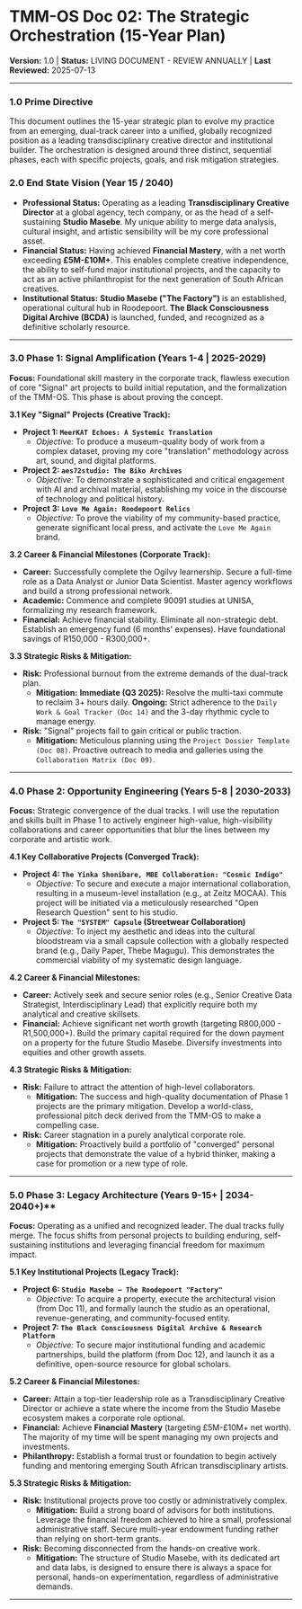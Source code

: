 # TMM-OS Doc 02: The Strategic Orchestration (15-Year Plan)
**Version:** 1.0 | **Status:** LIVING DOCUMENT - REVIEW ANNUALLY | **Last Reviewed:** 2025-07-13

---

### 1.0 Prime Directive

This document outlines the 15-year strategic plan to evolve my practice from an emerging, dual-track career into a unified, globally recognized position as a leading transdisciplinary creative director and institutional builder. The orchestration is designed around three distinct, sequential phases, each with specific projects, goals, and risk mitigation strategies.

### 2.0 End State Vision (Year 15 / 2040)

*   **Professional Status:** Operating as a leading **Transdisciplinary Creative Director** at a global agency, tech company, or as the head of a self-sustaining **Studio Masebe**. My unique ability to merge data analysis, cultural insight, and artistic sensibility will be my core professional asset.
*   **Financial Status:** Having achieved **Financial Mastery**, with a net worth exceeding **£5M-£10M+**. This enables complete creative independence, the ability to self-fund major institutional projects, and the capacity to act as an active philanthropist for the next generation of South African creatives.
*   **Institutional Status:** **Studio Masebe ("The Factory")** is an established, operational cultural hub in Roodepoort. **The Black Consciousness Digital Archive (BCDA)** is launched, funded, and recognized as a definitive scholarly resource.

---

### 3.0 Phase 1: Signal Amplification (Years 1-4 | 2025-2029)

**Focus:** Foundational skill mastery in the corporate track, flawless execution of core "Signal" art projects to build initial reputation, and the formalization of the TMM-OS. This phase is about proving the concept.

**3.1 Key "Signal" Projects (Creative Track):**
*   **Project 1: `MeerKAT Echoes: A Systemic Translation`**
    *   *Objective:* To produce a museum-quality body of work from a complex dataset, proving my core "translation" methodology across art, sound, and digital platforms.
*   **Project 2: `aes72studio: The Biko Archives`**
    *   *Objective:* To demonstrate a sophisticated and critical engagement with AI and archival material, establishing my voice in the discourse of technology and political history.
*   **Project 3: `Love Me Again: Roodepoort Relics`**
    *   *Objective:* To prove the viability of my community-based practice, generate significant local press, and activate the `Love Me Again` brand.

**3.2 Career & Financial Milestones (Corporate Track):**
*   **Career:** Successfully complete the Ogilvy learnership. Secure a full-time role as a Data Analyst or Junior Data Scientist. Master agency workflows and build a strong professional network.
*   **Academic:** Commence and complete 90091 studies at UNISA, formalizing my research framework.
*   **Financial:** Achieve financial stability. Eliminate all non-strategic debt. Establish an emergency fund (6 months' expenses). Have foundational savings of R150,000 - R300,000+.

**3.3 Strategic Risks & Mitigation:**
*   **Risk:** Professional burnout from the extreme demands of the dual-track plan.
    *   **Mitigation:** **Immediate (Q3 2025):** Resolve the multi-taxi commute to reclaim 3+ hours daily. **Ongoing:** Strict adherence to the `Daily Work & Goal Tracker (Doc 14)` and the 3-day rhythmic cycle to manage energy.
*   **Risk:** "Signal" projects fail to gain critical or public traction.
    *   **Mitigation:** Meticulous planning using the `Project Dossier Template (Doc 08)`. Proactive outreach to media and galleries using the `Collaboration Matrix (Doc 09)`.

---

### 4.0 Phase 2: Opportunity Engineering (Years 5-8 | 2030-2033)

**Focus:** Strategic convergence of the dual tracks. I will use the reputation and skills built in Phase 1 to actively engineer high-value, high-visibility collaborations and career opportunities that blur the lines between my corporate and artistic work.

**4.1 Key Collaborative Projects (Converged Track):**
*   **Project 4: `The Yinka Shonibare, MBE Collaboration: "Cosmic Indigo"`**
    *   *Objective:* To secure and execute a major international collaboration, resulting in a museum-level installation (e.g., at Zeitz MOCAA). This project will be initiated via a meticulously researched "Open Research Question" sent to his studio.
*   **Project 5: `The "SYSTEM" Capsule` (Streetwear Collaboration)**
    *   *Objective:* To inject my aesthetic and ideas into the cultural bloodstream via a small capsule collection with a globally respected brand (e.g., Daily Paper, Thebe Magugu). This demonstrates the commercial viability of my systematic design language.

**4.2 Career & Financial Milestones:**
*   **Career:** Actively seek and secure senior roles (e.g., Senior Creative Data Strategist, Interdisciplinary Lead) that explicitly require both my analytical and creative skillsets.
*   **Financial:** Achieve significant net worth growth (targeting R800,000 - R1,500,000+). Build the primary capital required for the down payment on a property for the future Studio Masebe. Diversify investments into equities and other growth assets.

**4.3 Strategic Risks & Mitigation:**
*   **Risk:** Failure to attract the attention of high-level collaborators.
    *   **Mitigation:** The success and high-quality documentation of Phase 1 projects are the primary mitigation. Develop a world-class, professional pitch deck derived from the TMM-OS to make a compelling case.
*   **Risk:** Career stagnation in a purely analytical corporate role.
    *   **Mitigation:** Proactively build a portfolio of "converged" personal projects that demonstrate the value of a hybrid thinker, making a case for promotion or a new type of role.

---

### 5.0 Phase 3: Legacy Architecture (Years 9-15+ | 2034-2040+)**

**Focus:** Operating as a unified and recognized leader. The dual tracks fully merge. The focus shifts from personal projects to building enduring, self-sustaining institutions and leveraging financial freedom for maximum impact.

**5.1 Key Institutional Projects (Legacy Track):**
*   **Project 6: `Studio Masebe — The Roodepoort "Factory"`**
    *   *Objective:* To acquire a property, execute the architectural vision (from Doc 11), and formally launch the studio as an operational, revenue-generating, and community-focused entity.
*   **Project 7: `The Black Consciousness Digital Archive & Research Platform`**
    *   *Objective:* To secure major institutional funding and academic partnerships, build the platform (from Doc 12), and launch it as a definitive, open-source resource for global scholars.

**5.2 Career & Financial Milestones:**
*   **Career:** Attain a top-tier leadership role as a Transdisciplinary Creative Director or achieve a state where the income from the Studio Masebe ecosystem makes a corporate role optional.
*   **Financial:** Achieve **Financial Mastery** (targeting £5M-£10M+ net worth). The majority of my time will be spent managing my own projects and investments.
*   **Philanthropy:** Establish a formal trust or foundation to begin actively funding and mentoring emerging South African transdisciplinary artists.

**5.3 Strategic Risks & Mitigation:**
*   **Risk:** Institutional projects prove too costly or administratively complex.
    *   **Mitigation:** Build a strong board of advisors for both institutions. Leverage the financial freedom achieved to hire a small, professional administrative staff. Secure multi-year endowment funding rather than relying on short-term grants.
*   **Risk:** Becoming disconnected from the hands-on creative work.
    *   **Mitigation:** The structure of Studio Masebe, with its dedicated art and data labs, is designed to ensure there is always a space for personal, hands-on experimentation, regardless of administrative demands.

---